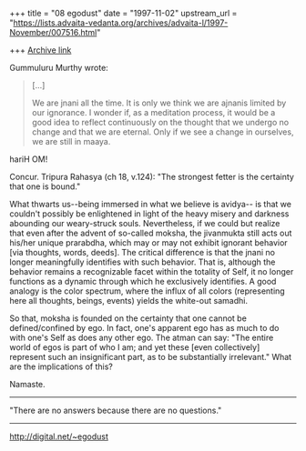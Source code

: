 +++
title = "08 egodust"
date = "1997-11-02"
upstream_url = "https://lists.advaita-vedanta.org/archives/advaita-l/1997-November/007516.html"

+++
[Archive link](https://lists.advaita-vedanta.org/archives/advaita-l/1997-November/007516.html)

Gummuluru Murthy wrote:
> [...]
>
> We are jnani all the time. It is only we
> think we are ajnanis limited by our ignorance. I wonder if, as a
> meditation process, it would be a good idea to reflect continuously on the
> thought that we undergo no change and that we are eternal. Only if we see
> a change in ourselves, we are still in maaya.
>

hariH OM!

Concur.  Tripura Rahasya (ch 18, v.124): "The strongest fetter is
the certainty that one is bound."

What thwarts us--being immersed in what we believe is avidya--
is that we couldn't possibly be enlightened in light of the
heavy misery and darkness abounding our weary-struck souls.
Nevertheless, if we could but realize that even after the advent
of so-called moksha, the jivanmukta still acts out his/her unique
prarabdha, which may or may not exhibit ignorant behavior [via
thoughts, words, deeds].  The critical difference is that the
jnani no longer meaningfully identifies with such behavior.
That is, although the behavior remains a recognizable facet
within the totality of Self, it no longer functions as a dynamic
through which he exclusively identifies.  A good analogy is the
color spectrum, where the influx of all colors (representing
here all thoughts, beings, events) yields the white-out samadhi.

So that, moksha is founded on the certainty that one cannot be
defined/confined by ego.  In fact, one's apparent ego has as much
to do with one's Self as does any other ego.  The atman can say:
"The entire world of egos is part of who I am; and yet these
[even collectively] represent such an insignificant part, as to
be substantially irrelevant."  What are the implications of this?

Namaste.

_______________________

"There are no answers
       because
there are no questions."
_______________________

http://digital.net/~egodust

